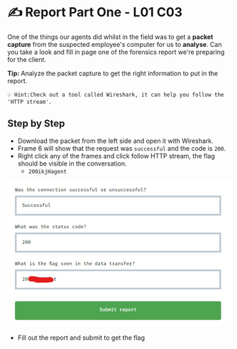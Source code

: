 # ✍️ Report Part One - L01 C03

One of the things our agents did whilst in the field was to get a **packet capture** from the suspected employee's computer for us to **analyse**. Can you take a look and fill in page one of the forensics report we're preparing for the client.

**Tip:** Analyze the packet capture to get the right information to put in the report.

```
💡 Hint:Check out a tool called Wireshark, it can help you follow the 'HTTP stream'.
```

## Step by Step

- Download the packet from the left side and open it with Wireshark.
- Frame 6 will show that the request was `successful` and the code is `200`.
- Right click any of the frames and click follow HTTP stream, the flag should be visible in the conversation.
    - `200ikjHagent`

![picture of the form](/assets/reportpartone1.jpg)

- Fill out the report and submit to get the flag
